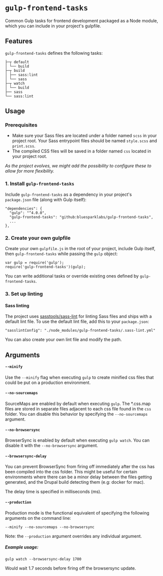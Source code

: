 # `gulp-frontend-tasks`

Common Gulp tasks for frontend development packaged as a Node module, which
you can include in your project's gulpfile.

## Features

`gulp-frontend-tasks` defines the following tasks:

    ├─┬ default
    │ └── build
    ├─┬ build
    │ ├── sass:lint
    │ └── sass
    ├─┬ watch
    │ └── build
    ├── sass
    └── sass:lint

## Usage

### Prerequisites

* Make sure your Sass files are located under a folder named `scss` in your
  project root. Your Sass entrypoint files should be named `style.scss` and
  `print.scss`.
* The compiled CSS files will be saved in a folder named `css` located in your
  project root.

*As the project evolves, we might add the possibility to configure these to allow for more flexibility.*

### 1. Install `gulp-frontend-tasks`

Include `gulp-frontend-tasks` as a dependency in your project's `package.json`
file (along with Gulp itself):

    "dependencies": {
      "gulp": "^4.0.0",
      "gulp-frontend-tasks": "github:bluesparklabs/gulp-frontend-tasks",
      ...
    },

### 2. Create your own gulpfile

Create your own `gulpfile.js` in the root of your project, include Gulp
itself, then `gulp-frontend-tasks` while passing the `gulp` object:

    var gulp = require('gulp');
    require('gulp-frontend-tasks')(gulp);

You can write additional tasks or override existing ones defined by
`gulp-frontend-tasks`.

### 3. Set up linting

#### Sass linting

The project uses [sasstools/sass-lint](https://github.com/sasstools/sass-lint)
for linting Sass files and ships with a default lint file. To use the default
lint file, add this to your `package.json`:

    "sasslintConfig": "./node_modules/gulp-frontend-tasks/.sass-lint.yml"

You can also create your own lint file and modify the path.

## Arguments

#### `--minify`

Use the `--minify` flag when executing `gulp` to create minified css files
that could be put on a production environment.

#### `--no-sourcemaps`

SourceMaps are enabled by default when executing `gulp`. The *.css.map files are stored in separate files adjacent to each css file found in the `css` folder. You can disable this behavior by specifying the `--no-sourcemaps`
argument.

#### `--no-browsersync`

BrowserSync is enabled by default when executing `gulp watch`. You can disable it with the `--no-browsersync` argument.

#### `--browsersync-delay`

You can prevent BrowserSync from firing off immediately after the css has been
compiled into the css folder. This might be useful for certain environments
where there can be a minor delay between the files getting generated, and the
Drupal build detecting them (e.g: docker for mac).

The delay time is specified in milliseconds (ms).

#### `--production`

Production mode is the functional equivalent of specifying the following
arguments on the command line:

    --minify --no-sourcemaps --no-browsersync

Note: the `--production` argument overrides any individual argument.

##### Example usage:

    gulp watch --browsersync-delay 1700

Would wait 1.7 seconds before firing off the browsersync update.
